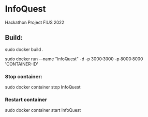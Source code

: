 # InfoQuest
Hackathon Project FIUS 2022

## Build:

sudo docker build .

sudo docker run --name "InfoQuest" -d -p 3000:3000 -p 8000:8000 'CONTAINER-ID'

### Stop container:
sudo docker container stop InfoQuest

### Restart container
sudo docker container start InfoQuest



